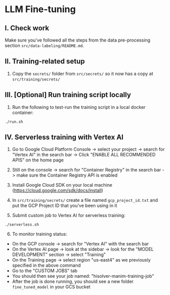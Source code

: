 # LLM Fine-tuning

## I. Check work

Make sure you've followed all the steps from the data pre-processing section `src/data-labeling/README.md`.

## II. Training-related setup

1. Copy the `secrets/` folder from `src/secrets/` so it now has a copy at `src/training/secrets/`

## III. [Optional] Run training script locally

1. Run the following to test-run the training script in a local docker container:

```shell
./run.sh
```

## IV. Serverless training with Vertex AI

1. Go to Google Cloud Platform Console -> select your project -> search for "Vertex AI" in the search bar -> Click "ENABLE ALL RECOMMENDED APIS" on the home page

2. Still on the console -> search for "Container Registry" in the search bar -> make sure the Container Registry API is enabled

3. Install Google Cloud SDK on your local machine (https://cloud.google.com/sdk/docs/install)

4. In `src/training/secrets/` create a file named `gcp_project_id.txt` and put the GCP Project ID that you've been using in it

5. Submit custom job to Vertex AI for serverless training:

```shell
./serverless.sh
```

6. To monitor training status:

- On the GCP console -> search for "Vertex AI" with the search bar
- On the Vertex AI page -> look at the sidebar -> look for the "MODEL DEVELOPMENT" section -> select "Training"
- On the Training page -> select region "us-east4" as we previously specified in the above command
- Go to the "CUSTOM JOBS" tab
- You should then see your job named: "hisolver-manim-training-job"
- After the job is done running, you should see a new folder `fine_tuned_model` in your GCS bucket

